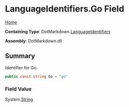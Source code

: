 <a name="_top"></a>

# LanguageIdentifiers\.Go Field

[Home](../../../README.md#_top)

**Containing Type**: DotMarkdown\.[LanguageIdentifiers](../README.md#_top)

**Assembly**: DotMarkdown\.dll

## Summary

Identifier for Go\.

```csharp
public const string Go = "go"
```

### Field Value

System\.[String](https://docs.microsoft.com/en-us/dotnet/api/system.string)

